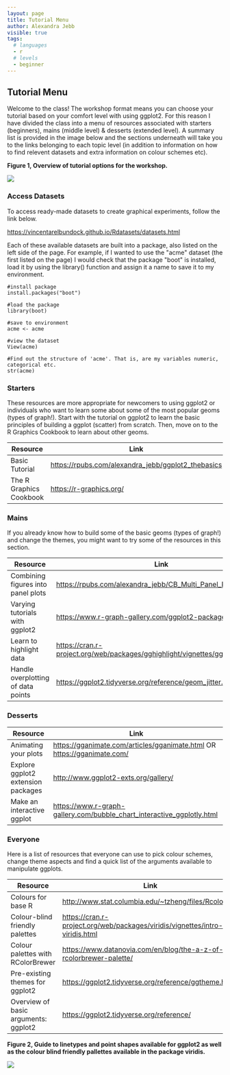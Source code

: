```yaml
---
layout: page
title: Tutorial Menu
author: Alexandra Jebb
visible: true
tags: 
  # languages
  - r
  # levels
  - beginner
---
```


## Tutorial Menu 

Welcome to the class! The workshop format means you can choose your tutorial based on your comfort level with using ggplot2. For this reason I have divided the class into a menu of resources associated with starters (beginners), mains (middle level) & desserts (extended level). A summary list is provided in the image below and the sections underneath will take you to the links belonging to each topic level (in addition to information on how to find relevent datasets and extra information on colour schemes etc).

**Figure 1, Overview of tutorial options for the workshop.**

<img src="../images/Class Menu.png">

### Access Datasets

To access ready-made datasets to create graphical experiments, follow the link below. 

https://vincentarelbundock.github.io/Rdatasets/datasets.html

Each of these available datasets are built into a package, also listed on the left side of the page. For example, if I wanted to use the "acme" dataset (the first listed on the page) I would check that the package "boot" is installed, load it by using the library() function and assign it a name to save it to my environment.

```
#install package
install.packages("boot")

#load the package
library(boot)

#save to environment
acme <- acme

#view the dataset
View(acme)

#Find out the structure of 'acme'. That is, are my variables numeric, categorical etc.
str(acme)
```

### Starters

These resources are more appropriate for newcomers to using ggplot2 or individuals who want to learn some about some of the most popular geoms (types of graph!). Start with the tutorial on ggplot2 to learn the basic principles of building a ggplot (scatter) from scratch. Then, move on to the R Graphics Cookbook to learn about other geoms. 

Resource                      | Link
------------------------------|------------------------------------------------------------
Basic Tutorial                | https://rpubs.com/alexandra_jebb/ggplot2_thebasics
The R Graphics Cookbook       | https://r-graphics.org/

### Mains

If you already know how to build some of the basic geoms (types of graph!) and change the themes, you might want to try some of the resources in this section.

Resource                                 | Link
-----------------------------------------|----------------------------------------------------------------------------------
Combining figures into panel plots       | https://rpubs.com/alexandra_jebb/CB_Multi_Panel_Plots
Varying tutorials with ggplot2           | https://www.r-graph-gallery.com/ggplot2-package.html
Learn to highlight data                  | https://cran.r-project.org/web/packages/gghighlight/vignettes/gghighlight.html
Handle overplotting of data points       | https://ggplot2.tidyverse.org/reference/geom_jitter.html


### Desserts

Resource                                 | Link
-----------------------------------------|--------------------------------------------------------------------------
Animating your plots                     | https://gganimate.com/articles/gganimate.html OR https://gganimate.com/
Explore ggplot2 extension packages       | http://www.ggplot2-exts.org/gallery/
Make an interactive ggplot               | https://www.r-graph-gallery.com/bubble_chart_interactive_ggplotly.html


### Everyone

Here is a list of resources that everyone can use to pick colour schemes, change theme aspects and find a quick list of the arguments available to manipulate ggplots. 

Resource                              | Link
--------------------------------------|-----------------------------------------------------------------------------------
Colours for base R                    | http://www.stat.columbia.edu/~tzheng/files/Rcolor.pdf
Colour-blind friendly palettes        | https://cran.r-project.org/web/packages/viridis/vignettes/intro-to-viridis.html
Colour palettes with RColorBrewer     | https://www.datanovia.com/en/blog/the-a-z-of-rcolorbrewer-palette/
Pre-existing themes for ggplot2       | https://ggplot2.tidyverse.org/reference/ggtheme.html
Overview of basic arguments: ggplot2  | https://ggplot2.tidyverse.org/reference/


**Figure 2, Guide to linetypes and point shapes available for ggplot2 as well as the colour blind friendly pallettes available in the package viridis.**

<img src="../images/aesthetics guide.png">
